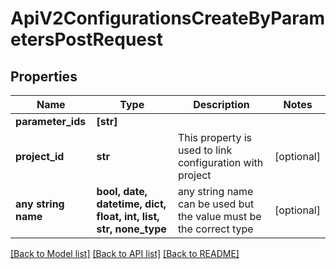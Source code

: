 # ApiV2ConfigurationsCreateByParametersPostRequest


## Properties
Name | Type | Description | Notes
------------ | ------------- | ------------- | -------------
**parameter_ids** | **[str]** |  | 
**project_id** | **str** | This property is used to link configuration with project | [optional] 
**any string name** | **bool, date, datetime, dict, float, int, list, str, none_type** | any string name can be used but the value must be the correct type | [optional]

[[Back to Model list]](../README.md#documentation-for-models) [[Back to API list]](../README.md#documentation-for-api-endpoints) [[Back to README]](../README.md)


